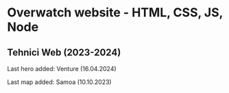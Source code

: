 ﻿# Overwatch website - HTML, CSS, JS, Node
## Tehnici Web (2023-2024)
  Last hero added: Venture (16.04.2024)
  
  Last map added: Samoa (10.10.2023)
